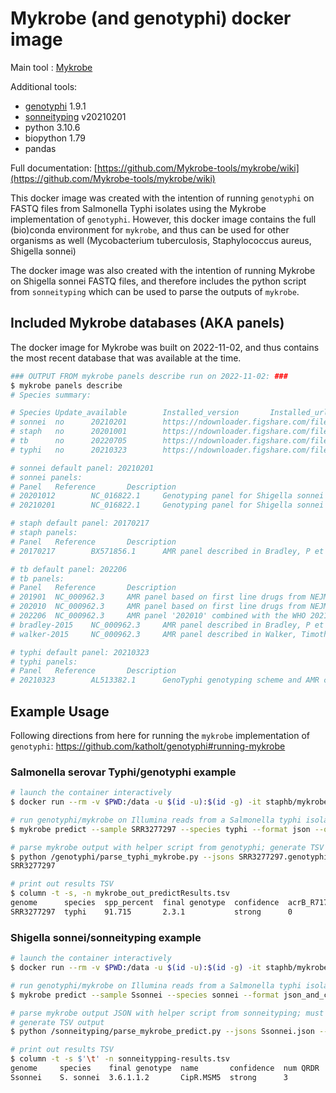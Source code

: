 # Mykrobe (and genotyphi) docker image

Main tool : [Mykrobe](https://github.com/Mykrobe-tools/mykrobe)

Additional tools:

- [genotyphi](https://github.com/katholt/genotyphi) 1.9.1
- [sonneityping](https://github.com/katholt/sonneityping) v20210201
- python 3.10.6
- biopython 1.79
- pandas

Full documentation: [https://github.com/Mykrobe-tools/mykrobe/wiki](https://github.com/Mykrobe-tools/mykrobe/wiki)

This docker image was created with the intention of running `genotyphi` on FASTQ files from Salmonella Typhi isolates using the Mykrobe implementation of `genotyphi`. However, this docker image contains the full (bio)conda environment for `mykrobe`, and thus can be used for other organisms as well (Mycobacterium tuberculosis, Staphylococcus aureus, Shigella sonnei)

The docker image was also created with the intention of running Mykrobe on Shigella sonnei FASTQ files, and therefore includes the python script from `sonneityping` which can be used to parse the outputs of `mykrobe`.

## Included Mykrobe databases (AKA panels)

The docker image for Mykrobe was built on 2022-11-02, and thus contains the most recent database that was available at the time.

```bash
### OUTPUT FROM mykrobe panels describe run on 2022-11-02: ###
$ mykrobe panels describe
# Species summary:

# Species Update_available        Installed_version       Installed_url   Latest_version  Latest_url
# sonnei  no      20210201        https://ndownloader.figshare.com/files/26274424 20210201        https://ndownloader.figshare.com/files/26274424
# staph   no      20201001        https://ndownloader.figshare.com/files/24914930 20201001        https://ndownloader.figshare.com/files/24914930
# tb      no      20220705        https://ndownloader.figshare.com/files/36197349 20220705        https://ndownloader.figshare.com/files/36197349
# typhi   no      20210323        https://ndownloader.figshare.com/files/28533549 20210323        https://ndownloader.figshare.com/files/28533549

# sonnei default panel: 20210201
# sonnei panels:
# Panel   Reference       Description
# 20201012        NC_016822.1     Genotyping panel for Shigella sonnei based on scheme defined in Hawkey 2020, and panel for variants in the quinolone resistance determining regions in gyrA and parC
# 20210201        NC_016822.1     Genotyping panel for Shigella sonnei based on scheme defined in Hawkey 2020, and panel for variants in the quinolone resistance determining regions in gyrA and parC (same as 20201012, but with lineage3.7.30 added)

# staph default panel: 20170217
# staph panels:
# Panel   Reference       Description
# 20170217        BX571856.1      AMR panel described in Bradley, P et al. Rapid antibiotic-resistance predictions from genome sequence data for Staphylococcus aureus and Mycobacterium tuberculosis. Nat. Commun. 6:10063 doi: 10.1038/ncomms10063 (2015)

# tb default panel: 202206
# tb panels:
# Panel   Reference       Description
# 201901  NC_000962.3     AMR panel based on first line drugs from NEJM-2018 variants (DOI 10.1056/NEJMoa1800474), and second line drugs from Walker 2015 panel
# 202010  NC_000962.3     AMR panel based on first line drugs from NEJM-2018 variants (DOI 10.1056/NEJMoa1800474), second line drugs from Walker 2015 panel, and lineage scheme from Chiner-Oms 2020
# 202206  NC_000962.3     AMR panel '202010' combined with the WHO 2021 catalogue (doi:10/h298 and doi:10/h299), and lineage scheme from Chiner-Oms 2020
# bradley-2015    NC_000962.3     AMR panel described in Bradley, P et al. Rapid antibiotic-resistance predictions from genome sequence data for Staphylococcus aureus and Mycobacterium tuberculosis. Nat. Commun. 6:10063 doi: 10.1038/ncomms10063 (2015)
# walker-2015     NC_000962.3     AMR panel described in Walker, Timothy M et al. Whole-genome sequencing for prediction of Mycobacterium tuberculosis drug susceptibility and resistance: a retrospective cohort study. The Lancet Infectious Diseases , Volume 15 , Issue 10 , 1193 - 1202

# typhi default panel: 20210323
# typhi panels:
# Panel   Reference       Description
# 20210323        AL513382.1      GenoTyphi genotyping scheme and AMR calling using Wong et al 2016 (https://doi.org/10.1038/ncomms12827) and updates as described in Dyson & Holt 2021 (https://doi.org/10.1101/2021.04.28.441766)
```

## Example Usage

Following directions from here for running the `mykrobe` implementation of `genotyphi`: https://github.com/katholt/genotyphi#running-mykrobe

### Salmonella serovar Typhi/genotyphi example

```bash
# launch the container interactively
$ docker run --rm -v $PWD:/data -u $(id -u):$(id -g) -it staphb/mykrobe:0.12.1

# run genotyphi/mykrobe on Illumina reads from a Salmonella typhi isolate
$ mykrobe predict --sample SRR3277297 --species typhi --format json --out SRR3277297.genotyphi.json --seq SRR3277297_1.fastq.gz SRR3277297_2.fastq.gz

# parse mykrobe output with helper script from genotyphi; generate TSV
$ python /genotyphi/parse_typhi_mykrobe.py --jsons SRR3277297.genotyphi.json --prefix mykrobe_out
SRR3277297

# print out results TSV
$ column -t -s, -n mykrobe_out_predictResults.tsv
genome      species  spp_percent  final genotype  confidence  acrB_R717L  acrB_R717Q  num QRDR  lowest support for genotype marker  poorly supported markers  max support for additional markers  additional markers  node support                                                                                  parC_S80R  parC_S80I  parC_E84G  parC_E84K  gyrA_S83F  gyrA_S83Y  gyrA_D87G  gyrA_D87N  gyrA_D87V  gyrA_D87Y  gyrB_S464F  gyrB_S464Y  catA1  dfrA7  sul1  sul2  strA  strB  mphA  TEM1  qnrS1  ermB  CTXM15  tetB  tetA  dfrA5  dfrA15  IncFIAHI1  IncHI1A  IncHI1BR27  IncHI1_ST6  IncY  z66
SRR3277297  typhi    91.715       2.3.1           strong      0           0           1                                                                                                                               1 (1; 0/69); 2 (1; 0/102); 2.2 (1; 134/0); 2.3 (1; 110/0); 2.3.2 (1; 82/0); 2.3.1 (1; 106/0)  0          0          0          0          0          0          0          0          0          0          1           0           0      0      0     0     0     0     0     0     0      0     0       0     0     0      0       0          0        0           0           0     0
```

### Shigella sonnei/sonneityping example

```bash
# launch the container interactively
$ docker run --rm -v $PWD:/data -u $(id -u):$(id -g) -it staphb/mykrobe:0.12.1

# run genotyphi/mykrobe on Illumina reads from a Salmonella typhi isolate
$ mykrobe predict --sample Ssonnei --species sonnei --format json_and_csv --out Ssonnei --seq shigella_sonnei_R1.fastq.gz shigella_sonnei.fastq.gz

# parse mykrobe output JSON with helper script from sonneityping; must use alleles.txt file found inside docker container
# generate TSV output
$ python /sonneityping/parse_mykrobe_predict.py --jsons Ssonnei.json --alleles /sonneityping/alleles.txt --prefix sonneitypping-results

# print out results TSV
$ column -t -s $'\t' -n sonneitypping-results.tsv
genome     species    final genotype  name       confidence  num QRDR  parC_S80I  gyrA_S83L  gyrA_S83A  gyrA_D87G  gyrA_D87N  gyrA_D87Y  lowest support for genotype marker  poorly supported markers  max support for additional markers  additional markers  node support
Ssonnei    S. sonnei  3.6.1.1.2       CipR.MSM5  strong      3         1          1          0          1          0          0                                                                                                                                lineage3 (1; 65/0); lineage3.6 (1; 94/0); lineage3.6.1 (1; 59/0); lineage3.6.1.1 (1; 74/0); lineage3.6.1.1.2 (1; 65/0)
```
